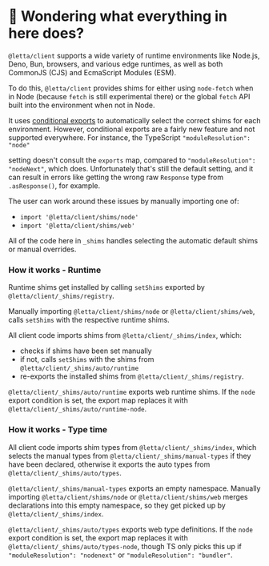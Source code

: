 # 👋 Wondering what everything in here does?

`@letta/client` supports a wide variety of runtime environments like Node.js, Deno, Bun, browsers, and various
edge runtimes, as well as both CommonJS (CJS) and EcmaScript Modules (ESM).

To do this, `@letta/client` provides shims for either using `node-fetch` when in Node (because `fetch` is still experimental there) or the global `fetch` API built into the environment when not in Node.

It uses [conditional exports](https://nodejs.org/api/packages.html#conditional-exports) to
automatically select the correct shims for each environment. However, conditional exports are a fairly new
feature and not supported everywhere. For instance, the TypeScript `"moduleResolution": "node"`

setting doesn't consult the `exports` map, compared to `"moduleResolution": "nodeNext"`, which does.
Unfortunately that's still the default setting, and it can result in errors like
getting the wrong raw `Response` type from `.asResponse()`, for example.

The user can work around these issues by manually importing one of:

- `import '@letta/client/shims/node'`
- `import '@letta/client/shims/web'`

All of the code here in `_shims` handles selecting the automatic default shims or manual overrides.

### How it works - Runtime

Runtime shims get installed by calling `setShims` exported by `@letta/client/_shims/registry`.

Manually importing `@letta/client/shims/node` or `@letta/client/shims/web`, calls `setShims` with the respective runtime shims.

All client code imports shims from `@letta/client/_shims/index`, which:

- checks if shims have been set manually
- if not, calls `setShims` with the shims from `@letta/client/_shims/auto/runtime`
- re-exports the installed shims from `@letta/client/_shims/registry`.

`@letta/client/_shims/auto/runtime` exports web runtime shims.
If the `node` export condition is set, the export map replaces it with `@letta/client/_shims/auto/runtime-node`.

### How it works - Type time

All client code imports shim types from `@letta/client/_shims/index`, which selects the manual types from `@letta/client/_shims/manual-types` if they have been declared, otherwise it exports the auto types from `@letta/client/_shims/auto/types`.

`@letta/client/_shims/manual-types` exports an empty namespace.
Manually importing `@letta/client/shims/node` or `@letta/client/shims/web` merges declarations into this empty namespace, so they get picked up by `@letta/client/_shims/index`.

`@letta/client/_shims/auto/types` exports web type definitions.
If the `node` export condition is set, the export map replaces it with `@letta/client/_shims/auto/types-node`, though TS only picks this up if `"moduleResolution": "nodenext"` or `"moduleResolution": "bundler"`.

